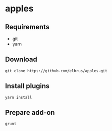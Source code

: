 # apples

## Requirements

- git
- yarn

## Download

`git clone https://github.com/elbrus/apples.git`

## Install plugins

`yarn install`

## Prepare add-on

`grunt`
